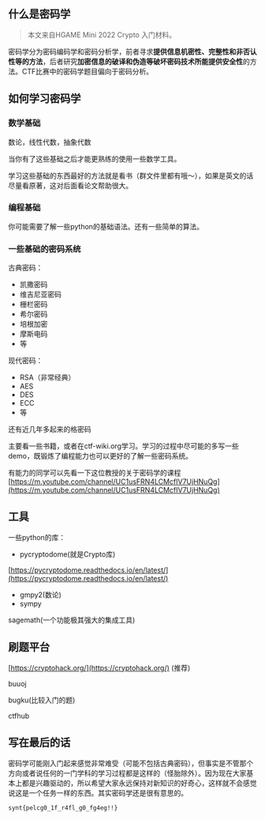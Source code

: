 ## 什么是密码学

> 本文来自HGAME Mini 2022 Crypto 入门材料。

密码学分为密码编码学和密码分析学，前者寻求**提供信息机密性、完整性和非否认性等的方法**，后者研究**加密信息的破译和伪造等破坏密码技术所能提供安全性**的方法。CTF比赛中的密码学题目偏向于密码分析。

## 如何学习密码学

### 数学基础

数论，线性代数，抽象代数

当你有了这些基础之后才能更熟练的使用一些数学工具。

学习这些基础的东西最好的方法就是看书（群文件里都有哦～），如果是英文的话尽量看原著，这对后面看论文帮助很大。

### 编程基础

你可能需要了解一些python的基础语法。还有一些简单的算法。

### 一些基础的密码系统

古典密码：

- 凯撒密码
- 维吉尼亚密码
- 栅栏密码
- 希尔密码
- 培根加密
- 摩斯电码
- 等

现代密码：

- RSA（非常经典）
- AES
- DES
- ECC
- 等

还有近几年多起来的格密码

主要看一些书籍，或者在ctf-wiki.org学习。学习的过程中尽可能的多写一些demo，既锻炼了编程能力也可以更好的了解一些密码系统。

有能力的同学可以先看一下这位教授的关于密码学的课程 [https://m.youtube.com/channel/UC1usFRN4LCMcfIV7UjHNuQg](https://m.youtube.com/channel/UC1usFRN4LCMcfIV7UjHNuQg)

## 工具

一些python的库：

- pycryptodome(就是Crypto库)

[https://pycryptodome.readthedocs.io/en/latest/](https://pycryptodome.readthedocs.io/en/latest/)

- gmpy2(数论)
- sympy

sagemath(一个功能极其强大的集成工具)

## 刷题平台

[https://cryptohack.org/](https://cryptohack.org/) (推荐)

buuoj

bugku(比较入门的题)

ctfhub

## 写在最后的话

密码学可能刚入门起来感觉非常难受（可能不包括古典密码），但事实是不管那个方向或者说任何的一门学科的学习过程都是这样的（怪胎除外）。因为现在大家基本上都是兴趣驱动的，所以希望大家永远保持对新知识的好奇心，这样就不会感觉说这是一个任务一样的东西。其实密码学还是很有意思的。

`synt{pelcg0_1f_r4fl_g0_fg4eg!!}`
